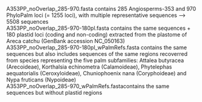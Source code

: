 
A353PP_noOverlap_285-970.fasta contains 285 Angiosperms-353 and 970 PhyloPalm loci (= 1255 loci), with multiple representative sequences --> 5508 sequences  
A353PP_noOverlap_285-970-180pl.fasta contains the same sequences + 180 plastid loci (coding and non-coding) extracted from the plastome of Areca catchu (GenBank accession NC_050163)  
A353PP_noOverlap_285-970-180pl_wPalmRefs.fasta contains the same sequences but also includes sequences of the same regions recoverred from species representing the five palm subfamilies: Attalea butyracea (Arecoideae), Korthalsia echinometra (Calamoideae), Phytelephas aequatorialis (Ceroxyloideae), Chuniophoenix nana (Coryphoideae) and Nypa fruticans (Nypoideae)  
A353PP_noOverlap_285-970_wPalmRefs.fastacontains the same sequences but without plastid regions

